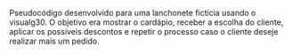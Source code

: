 Pseudocódigo desenvolvido para uma lanchonete fictícia usando o visualg30. O objetivo era mostrar o cardápio, receber a escolha do cliente, aplicar os possíveis descontos e repetir o processo caso o cliente deseje realizar mais um pedido. 
